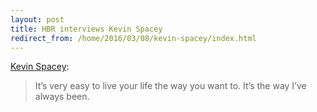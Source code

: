 ```yaml
---
layout: post
title: HBR interviews Kevin Spacey
redirect_from: /home/2016/03/08/kevin-spacey/index.html
---
```

<p><a href="https://hbr.org/2016/03/kevin-spacey">Kevin Spacey</a>:</p>
<blockquote>
<p>It’s very easy to live your life the way you want to. It’s the way I’ve always been.</p>
</blockquote>
